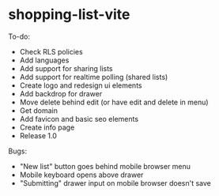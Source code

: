 # shopping-list-vite

To-do:
- Check RLS policies
- Add languages
- Add support for sharing lists
- Add support for realtime polling (shared lists)
- Create logo and redesign ui elements
- Add backdrop for drawer
- Move delete behind edit (or have edit and delete in menu)
- Get domain
- Add favicon and basic seo elements
- Create info page
- Release 1.0

Bugs:
- "New list" button goes behind mobile browser menu
- Mobile keyboard opens above drawer
- "Submitting" drawer input on mobile browser doesn't save
